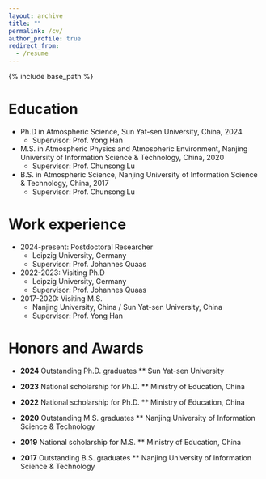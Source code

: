 ```yaml
---
layout: archive
title: ""
permalink: /cv/
author_profile: true
redirect_from:
  - /resume
---
```


{% include base_path %}

Education
======
* Ph.D in Atmospheric Science, Sun Yat-sen University, China, 2024
  * Supervisor: Prof. Yong Han
* M.S. in Atmospheric Physics and Atmospheric Environment, Nanjing University of Information Science & Technology, China, 2020
  * Supervisor: Prof. Chunsong Lu
* B.S. in Atmospheric Science, Nanjing University of Information Science & Technology, China, 2017
  * Supervisor: Prof. Chunsong Lu

Work experience
======
* 2024-present: Postdoctoral Researcher
  * Leipzig University, Germany
  * Supervisor: Prof. Johannes Quaas
* 2022-2023: Visiting Ph.D
  * Leipzig University, Germany
  * Supervisor: Prof. Johannes Quaas
* 2017-2020: Visiting M.S.
  * Nanjing University, China / Sun Yat-sen University, China
  * Supervisor: Prof. Yong Han
 
Honors and Awards
======
* **2024** Outstanding Ph.D. graduates
  ** Sun Yat-sen University
  
* **2023** National scholarship for Ph.D.
  ** Ministry of Education, China
  
* **2022** National scholarship for Ph.D.
  ** Ministry of Education, China

* **2020** Outstanding M.S. graduates
  ** Nanjing University of Information Science & Technology
  
* **2019** National scholarship for M.S.
  ** Ministry of Education, China

* **2017** Outstanding B.S. graduates
  ** Nanjing University of Information Science & Technology
